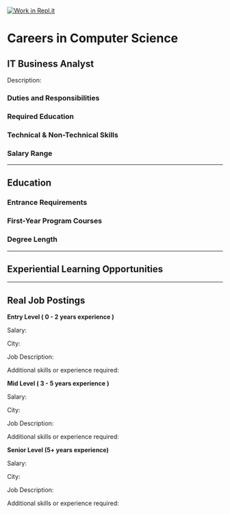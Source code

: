 [![Work in Repl.it](https://classroom.github.com/assets/work-in-replit-14baed9a392b3a25080506f3b7b6d57f295ec2978f6f33ec97e36a161684cbe9.svg)](https://classroom.github.com/online_ide?assignment_repo_id=4632153&assignment_repo_type=AssignmentRepo)
# Careers in Computer Science

## **IT Business Analyst** 

Description:


### Duties and Responsibilities

### Required Education

### Technical & Non-Technical Skills

### Salary Range


---
## **Education**

### Entrance Requirements

### First-Year Program Courses

### Degree Length
---
## **Experiential Learning Opportunities**

---

## **Real Job Postings**

**Entry Level ( 0 - 2 years experience )**

Salary:

City: 

Job Description:

Additional skills or experience required:


**Mid Level ( 3 - 5 years experience )**

Salary:

City: 

Job Description:

Additional skills or experience required:


**Senior Level (5+ years experience)**

Salary:

City: 

Job Description:

Additional skills or experience required:





